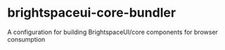# brightspaceui-core-bundler
A configuration for building BrightspaceUI/core components for browser consumption
